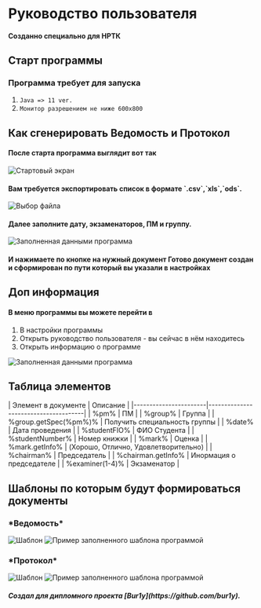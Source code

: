# Руководство пользователя #
<h4>Созданно специально для НРТК</h4>
<h2>Старт программы</h2>

<h3>Программа требует для запуска</h3>
<ol>
  <li><code>Java => 11 ver.</code></li>
   <li><code>Монитор разрешением не ниже 600x800</code></li>
</ol>

<h2>Как сгенерировать Ведомость и Протокол</h2>

<h4>После старта программа выглядит вот так</h4>

![Стартовый экран](images/nullProgramm.png)

<h4>Вам требуется экспортировать список в формате `.csv`,`xls`,`ods`.</h4>

![Выбор файла](images/selectfile.png)

<h4>Далее заполните дату, экзаменаторов, ПМ и группу.</h4>

![Заполненная данными программа](images/Programm.png)

<h4>И нажимаете по кнопке на нужный документ
Готово документ создан и сформирован по пути который вы указали в настройках</h4>

<h2>Доп информация</h2>
<h4> В меню программы вы можете перейти в</h4>
<ol>
<li>В настройки программы</li>
<li>Открыть руководство пользователя - вы сейчас в нём находитесь</li>
<li>Открыть информацию о программе</li>
</ol>

![Заполненная данными программа](images/menuProgramm.png)




<h2>Таблица элементов</h2>
| Элемент в документе   | Описание                             |
|-----------------------|--------------------------------------|
| %pm%                  | ПМ                                   |
| %group%               | Группа                               |
| %group.getSpec(%pm%)% | Получить специальность группы        |
| %date%                | Дата проведения                      |
| %studentFIO%          | ФИО Студента                         |
| %studentNumber%       | Номер книжки                         |
| %mark%                | Оценка                               |
| %mark.getInfo%        | (Хорошо, Отлично, Удовлетворительно) |
| %chairman%            | Председатель                         |
| %chairman.getInfo%    | Инормация о председателе             |
| %examiner(1-4)%       | Экзаменатор                          |

<h2>Шаблоны по которым будут формироваться документы</h2>

<h3>*Ведомость*</h3>

![Шаблон](images/Ведомость.png)
![Пример заполненного шаблона программой](/assets/images/tux.png)

<h3>*Протокол*</h3>

![Шаблон](images/Протокол.png)
![Пример заполненного шаблона программой](/assets/images/tux.png)


<h5>Создал для дипломного проекта [Bur1y](https://github.com/bur1y).</h5>
